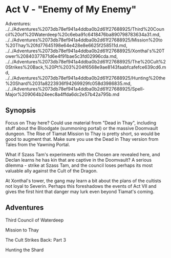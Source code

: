 # Act V - "Enemy of My Enemy"

Adventures: ../../Adventures%2073db78ef941a4ddba0b2d61f27688925/Third%20Council%20of%20Waterdeep%20c6eba91c6418476ba890798783634a31.md, ../../Adventures%2073db78ef941a4ddba0b2d61f27688925/Mission%20to%20Thay%20fd77645198e64e428e8e6625f258511d.md, ../../Adventures%2073db78ef941a4ddba0b2d61f27688925/Xonthal's%20Tower%20840377871d6e4f91bae5c3fd02996cda.md, ../../Adventures%2073db78ef941a4ddba0b2d61f27688925/The%20Cult%20Strikes%20Back,%20Pt%203%204f6568e9ae8143faabfcafefce639cd6.md, ../../Adventures%2073db78ef941a4ddba0b2d61f27688925/Hunting%20the%20Shard%2031a8223936f94269929fc058d3986835.md, ../../Adventures%2073db78ef941a4ddba0b2d61f27688925/Spell-Major%209064b24eec8a4ffda6dc2e57b42a795b.md

## Synopsis

Focus on Thay here? Could use material from "Dead in Thay", including stuff about the Bloodgate  (summoning portal) or the massive Doomvault dungeon. The Rise of Tiamat Mission to Thay is pretty short, so would be good to augment that. Make sure you use the Dead in Thay version from Tales from the Yawning Portal.

What if Szass Tam's experiments with the Chosen are revealed here, and Declan learns he has kin that are captive in the Doomvault? A serious dilemma - strike at Szass Tam, and the council loses perhaps its most valuable ally against the Cult of the Dragon.

At Xonthal's tower, the gang may learn a bit about the plans of the cultists not loyal to Severin. Perhaps this foreshadows the events of Act VII and gives the first hint that danger may lurk even beyond Tiamat's coming.

## Adventures

Third Council of Waterdeep

Mission to Thay

The Cult Strikes Back: Part 3

Hunting the Shard